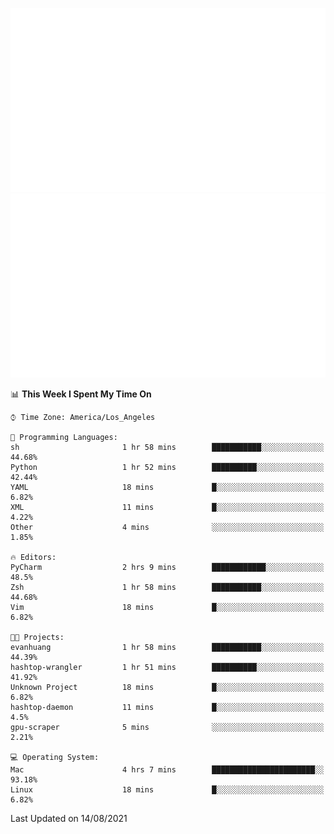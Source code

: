 <a href="https://github.com/jstrieb/github-stats">
 
![](https://github.com/evanhuang117/github-stats/blob/master/generated/overview.svg)
![](https://github.com/evanhuang117/github-stats/blob/master/generated/languages.svg)

</a>

<!--START_SECTION:waka-->
📊 **This Week I Spent My Time On** 

```text
⌚︎ Time Zone: America/Los_Angeles

💬 Programming Languages: 
sh                       1 hr 58 mins        ███████████░░░░░░░░░░░░░░   44.68% 
Python                   1 hr 52 mins        ██████████░░░░░░░░░░░░░░░   42.44% 
YAML                     18 mins             █░░░░░░░░░░░░░░░░░░░░░░░░   6.82% 
XML                      11 mins             █░░░░░░░░░░░░░░░░░░░░░░░░   4.22% 
Other                    4 mins              ░░░░░░░░░░░░░░░░░░░░░░░░░   1.85%

🔥 Editors: 
PyCharm                  2 hrs 9 mins        ████████████░░░░░░░░░░░░░   48.5% 
Zsh                      1 hr 58 mins        ███████████░░░░░░░░░░░░░░   44.68% 
Vim                      18 mins             █░░░░░░░░░░░░░░░░░░░░░░░░   6.82%

🐱‍💻 Projects: 
evanhuang                1 hr 58 mins        ███████████░░░░░░░░░░░░░░   44.39% 
hashtop-wrangler         1 hr 51 mins        ██████████░░░░░░░░░░░░░░░   41.92% 
Unknown Project          18 mins             █░░░░░░░░░░░░░░░░░░░░░░░░   6.82% 
hashtop-daemon           11 mins             █░░░░░░░░░░░░░░░░░░░░░░░░   4.5% 
gpu-scraper              5 mins              ░░░░░░░░░░░░░░░░░░░░░░░░░   2.21%

💻 Operating System: 
Mac                      4 hrs 7 mins        ███████████████████████░░   93.18% 
Linux                    18 mins             █░░░░░░░░░░░░░░░░░░░░░░░░   6.82%

```


 Last Updated on 14/08/2021
<!--END_SECTION:waka-->
